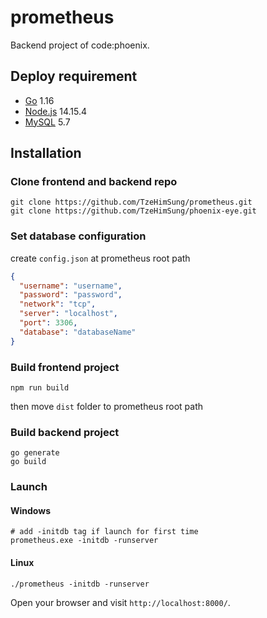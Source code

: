 # prometheus
Backend project of code:phoenix.

## Deploy requirement

- [Go](https://golang.org/) 1.16
- [Node.js](https://nodejs.org/) 14.15.4
- [MySQL](https://downloads.mysql.com/archives/installer/) 5.7

## Installation

### Clone frontend and backend repo

```shell
git clone https://github.com/TzeHimSung/prometheus.git
git clone https://github.com/TzeHimSung/phoenix-eye.git
```

### Set database configuration
create `config.json` at prometheus root path
```json
{
  "username": "username",
  "password": "password",
  "network": "tcp",
  "server": "localhost",
  "port": 3306,
  "database": "databaseName"
}
```

### Build frontend project

```shell
npm run build
```

then move `dist` folder to prometheus root path

### Build backend project

```shell
go generate
go build
```

### Launch

#### Windows
```shell
# add -initdb tag if launch for first time
prometheus.exe -initdb -runserver
```

#### Linux
```shell
./prometheus -initdb -runserver
```

Open your browser and visit `http://localhost:8000/`.
